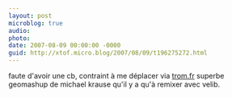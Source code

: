 ```yaml
---
layout: post
microblog: true
audio: 
photo: 
date: 2007-08-09 00:00:00 -0000
guid: http://xtof.micro.blog/2007/08/09/t196275272.html
---
```

faute d'avoir une cb, contraint à me déplacer via [trom.fr](http://trom.fr) superbe geomashup de michael krause qu'il y a qu'à remixer avec velib.
